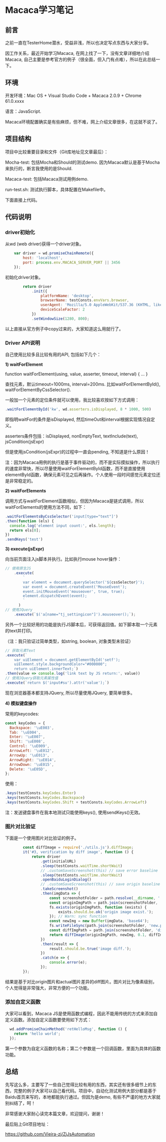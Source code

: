 # **Macaca学习笔记**

## 前言

之前一直在TesterHome潜水，受益非浅，所以也决定写点东西与大家分享。

因工作关系，最近开始学习Macaca, 在网上找了一下，没有文章详细地介绍Macaca, 自己主要是参考官方的例子（很全面，但入门有点难），所以在此总结一下。

## **环境**

开发环境：Mac OS + Visual Studio Code + Macaca 2.0.9 + Chrome 61.0.xxxx

语言：JavaScript.

Macaca环境配置确实是有些麻烦，但不难，网上介绍文章很多，在这就不说了。

## 项目结构

项目中比较重要目录和文件（Git库地址见文章最后）：

Mocha-test: 包括Mocha和Should的测试demo. 因为Macaca默认是基于Mocha来执行的，断言我使用的是Should.

Macaca-test: 包括Macaca测试用例demo. 

run-test.sh: 测试执行脚本，具体配置在Makefile中。

下面直接上代码。

## 代码说明

### driver初始化

从wd (web driver)获得一个driver对象。

```javascript
    var driver = wd.promiseChainRemote({
        host: 'localhost',
        port: process.env.MACACA_SERVER_PORT || 3456
    });
```

初始化driver对象。

```javascript
        return driver
            .init({
                platformName: 'desktop',
                browserName: testConsts.envVars.browser,
                userAgent: 'Mozilla/5.0 AppleWebKit/537.36 (KHTML, like Gecko) Chrome/61.0 Safari/537.36 Macaca Custom UserAgent',
                deviceScaleFactor: 2
            })
            .setWindowSize(1280, 800);
```

以上直接从官方例子中copy过来的，大家知道这么用就行了。

### Driver API说明

自己使用比较多且比较有用的API, 包括如下几个：

**1) waitForElement**

function waitForElement(using, value, asserter, timeout, interval) { … }

查找元素，默认timeout=1000ms, interval=200ms. 比如waitForElementById(), waitForElementByCssSelector(). 

一般加一个元素的定位条件就可以使用，我比较喜欢按如下方式调用：

```javascript
.waitForElementById('kw', wd.asserters.isDisplayed, 8 * 1000, 500)
```

即指明waitFor的条件是isDisplayed, 然后timeOut和interval根据实现情况自定义。

asserters条件包括：isDisplayed, nonEmptyText, textInclude(text), jsCondition(jsExpr)

但是使用jsCondition(jsExpr)的过程中一直会pending, 不知道是什么原因！

注：因为Macaca用例的执行是基于事件驱动的，而不是实际摸拟操作，所以执行的速度非常快，所以尽量使用waitForElementById函数，而不是直接使用elementById函数，确保元素可见之后再操作。个人使用一段时间感觉元素定位还是非常稳定的。

**2) waitForElements**

调用方式与waitForElement函数相似，但因为Macaca是链式调用，所以waitForElements的使用方法不同，如下：

```javascript
.waitForElementsByCssSelector('input[type="text"]')
.then(function (els) {
  console.log('element input count:', els.length);
  return els[0];
})
.sendKeys('test')
```

**3) execute(jsExpr)**

向当前页面注入js脚本并执行。比如执行mouse hover操作：

```javascript
// 使用原生JS
    .execute(
        `
        var element = document.querySelector('${cssSelector}');
        var event = document.createEvent('MouseEvent');
        event.initMouseEvent('mouseover', true, true);
        element.dispatchEvent(event);
        `
      )
// 使用JQuery
    .execute(`$('a[name="tj_settingicon"]').mouseover();`);
```

另外一个比较好用的功能是执行JS脚本后，可获得返回值。如下脚本取一个元素的text并打印。

（注：我只验证过简单类型，如string, boolean, 对象类型未验证）

```javascript
// 获取元素Text
.execute(`
    var uiElement = document.getElementById('setf');
    uiElement.style.backgroundColor="#000000";
    return uiElement.innerText;`)
.then(value => console.log('link text by JS return:', value))
// 使用JQuery获取元素属性值
.execute(`return $('input#su').attr('value');`)
```

现在浏览器基本都支持JQuery, 所以尽量使用JQuery, 要简单很多。

**4) 模拟键盘操作**

常用的keycodes:

```javascript
const keyCodes = {
  Backspace: '\uE003',
  Tab: '\uE004',
  Enter: '\uE007',
  Shift: '\uE008',
  Control: '\uE009',
  ArrowLeft: '\uE012',
  ArrowUp: '\uE013',
  ArrowRight: '\uE014',
  ArrowDown: '\uE015',
  Delete: '\uE05D',
};
```

使用：

```javascript
.keys(testConsts.keyCodes.Enter)
.keys(testConsts.keyCodes.Backspace)
.keys(testConsts.keyCodes.Shift + testConsts.keyCodes.ArrowLeft)
```

注：发送键盘事件在我本地测试只能使用keys(), 使用sendKeys()无效。

### 图片对比验证

下面是一个使用图片对比验证的例子。

```javascript
        const diffImage = require('./utils.js').diffImage;
        it('#3, verification by diff image', function () {
            return driver
                .get(initialURL)
                .sleep(testConsts.waitTime.shortWait)
                // .customSaveScreenshot(this) // save error baseline
                .sleep(testConsts.waitTime.shortWait)
                .openBaiduLoginDialog()
                // .customSaveScreenshot(this) // save origin baseline
                .takeScreenshot()
                .then(imgData => {
                    const screenshotFolder = path.resolve(__dirname, '../screenshots');
                    const originImgPath = path.join(screenshotFolder, 'origin.png');
                    fs.exists(originImgPath, function (exists) {
                        exists.should.be.ok('origin image exist.');
                    }); // Warn: sync function
                    const newImg = new Buffer(imgData, 'base64');
                    fs.writeFileSync(path.join(screenshotFolder, 'new.png'), newImg.toString('binary'), 'binary');
                    const diffImgPath = path.join(screenshotFolder, 'diff.png');
                    return diffImage(originImgPath, newImg, 0.1, diffImgPath);
                })
                .then(result => {
                    result.should.be.true('image diff.');
                })
                .catch(e => {
                    console.error(e);
                });
        });
```

结果是基于对比origin图片和actual图片差异的diff图片。图片对比为像素级别，个人觉得是非常强大，非常方便的一个功能。

### 添加自定义函数

大家可以看到，Macaca JS是使用函数式编程，因此不能用传统的方式来添加自定义函数。添加自定义函数要使用如下方式：

```javascript
  wd.addPromiseChainMethod('retHelloMsg', function () {
    return 'hello world';
  });
```

第一个参数为自定义函数的名称；第二个参数是一个回调函数，里面为具体的函数功能。

## 总结

先写这么多，主要写了一些自己觉得比较有用的东西，其实还有很多细节上的东西，完整的例子大家可以自己看代码。项目中，自动化测试用例大部分都是基于Baidu首页来写的，本地都能执行通过。但因为是demo, 有些不严谨的地方大家就别纠结了，呵！

非常感谢大家耐心读完本篇文章，欢迎提问，谢谢！

最后贴上Git项目地址：

https://github.com/Vieira-zj/ZjJsAutomation
